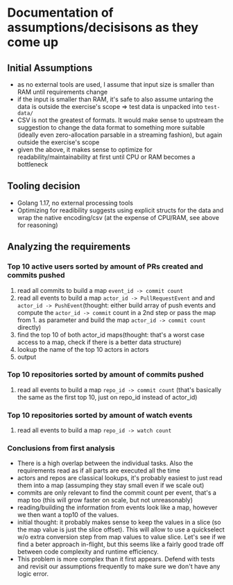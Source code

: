 # Documentation of assumptions/decisisons as they come up

## Initial Assumptions

   - as no external tools are used, I assume that input size is smaller than RAM
     until requirements change
   - if the input is smaller than RAM, it's safe to also assume untaring the
     data is outside the exercise's scope => test data is unpacked into
     `test-data/`
   - CSV is not the greatest of formats. It would make sense to upstream the
     suggestion to change the data format to something more suitable
     (ideally even zero-allocation parsable in a streaming fashion), but again
     outside the exercise's scope
   - given the above, it makes sense to optimize for readability/maintainability
     at first until CPU or RAM becomes a bottleneck

## Tooling decision
   - Golang 1.17, no external processing tools
   - Optimizing for readibility suggests using explicit structs for the data and
     wrap the native encoding/csv (at the expense of CPU/RAM, see above for
     reasoning)

## Analyzing the requirements

### Top 10 active users sorted by amount of PRs created and commits pushed

   1. read all commits to build a map `event_id -> commit count`
   2. read all events to build a map `actor_id -> PullRequestEvent` and and
   `actor_id -> PushEvent`(thought: either build array of push events and compute
   the `actor_id -> commit` count in a 2nd step or pass the map from 1. as
   parameter and build the map `actor_id -> commit count` directly)
   3. find the top 10 of both actor_id maps(thought: that's a worst case access to a map,
   check if there is a better data structure)
   4. lookup the name of the top 10 actors in actors
   5. output

### Top 10 repositories sorted by amount of commits pushed
   1. read all events to build a map `repo_id -> commit count`
      (that's basically the same as the first top 10, just on repo_id instead of actor_id)

### Top 10 repositories sorted by amount of watch events
   1. read all events to build a map `repo_id -> watch count`

### Conclusions from first analysis
   - There is a high overlap between the individual tasks. Also the requirements
     read as if all parts are executed all the time
   - actors and repos are classical lookups, it's probably easiest to just read
     them into a map (assumping they stay small even if we scale out)
   - commits are only relevant to find the commit count per event, that's a map
     too (this will grow faster on scale, but not unreasonably)
   - reading/building the information from events look like a map, however we
     then want a top10 of the values.
   - initial thought: it probably makes sense to keep the values in a slice
     (so the map value is just the slice offset). This will allow to use a
     quickselect w/o extra conversion step from map values to value slice.
     Let's see if we find a beter approach in-flight, but this seems like a
     fairly good trade off between code complexity and runtime efficiency.
   - This problem is more complex than it first appears. Defend with tests and
     revisit our assumptions frequently to make sure we don't have any logic
     error.
